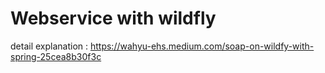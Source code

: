 # Webservice with wildfly
detail explanation : https://wahyu-ehs.medium.com/soap-on-wildfy-with-spring-25cea8b30f3c
